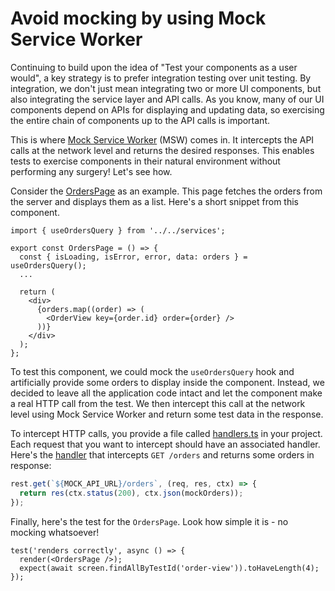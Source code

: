 # Avoid mocking by using Mock Service Worker

Continuing to build upon the idea of "Test your components as a user would", a
key strategy is to prefer integration testing over unit testing. By integration,
we don't just mean integrating two or more UI components, but also integrating
the service layer and API calls. As you know, many of our UI components depend
on APIs for displaying and updating data, so exercising the entire chain of
components up to the API calls is important.

This is where [Mock Service Worker](https://mswjs.io) (MSW) comes in. It
intercepts the API calls at the network level and returns the desired responses.
This enables tests to exercise components in their natural environment without
performing any surgery! Let's see how.

Consider the [OrdersPage](../src/pages/OrdersPage/OrdersPage.tsx) as an example.
This page fetches the orders from the server and displays them as a list. Here's
a short snippet from this component.

```tsx
import { useOrdersQuery } from '../../services';

export const OrdersPage = () => {
  const { isLoading, isError, error, data: orders } = useOrdersQuery();
  ...

  return (
    <div>
      {orders.map((order) => (
        <OrderView key={order.id} order={order} />
      ))}
    </div>
  );
};
```

To test this component, we could mock the `useOrdersQuery` hook and artificially
provide some orders to display inside the component. Instead, we decided to
leave all the application code intact and let the component make a real HTTP
call from the test. We then intercept this call at the network level using Mock
Service Worker and return some test data in the response.

To intercept HTTP calls, you provide a file called
[handlers.ts](../src/mocks/handlers.ts) in your project. Each request that you
want to intercept should have an associated handler. Here's the
[handler](../src/mocks/handlers.ts#L25-L27) that intercepts `GET /orders` and
returns some orders in response:

```ts
rest.get(`${MOCK_API_URL}/orders`, (req, res, ctx) => {
  return res(ctx.status(200), ctx.json(mockOrders));
});
```

Finally, here's the test for the `OrdersPage`. Look how simple it is - no
mocking whatsoever!

```tsx
test('renders correctly', async () => {
  render(<OrdersPage />);
  expect(await screen.findAllByTestId('order-view')).toHaveLength(4);
});
```
